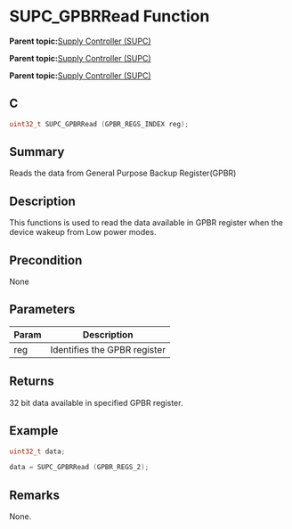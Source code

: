# SUPC\_GPBRRead Function

**Parent topic:**[Supply Controller \(SUPC\)](GUID-78E65C62-E36B-4FDE-9E7C-B7E671C321F5.md)

**Parent topic:**[Supply Controller \(SUPC\)](GUID-AAEA9536-A589-47D4-B8D4-9C401B40C9AC.md)

**Parent topic:**[Supply Controller \(SUPC\)](GUID-9BDF339F-E2FE-41C7-96E3-E550DAE91D45.md)

## C

```c
uint32_t SUPC_GPBRRead (GPBR_REGS_INDEX reg);
```

## Summary

Reads the data from General Purpose Backup Register\(GPBR\)

## Description

This functions is used to read the data available in GPBR register when the<br />device wakeup from Low power modes.

## Precondition

None

## Parameters

|Param|Description|
|-----|-----------|
|reg|Identifies the GPBR register|

## Returns

32 bit data available in specified GPBR register.

## Example

```c
uint32_t data;

data = SUPC_GPBRRead (GPBR_REGS_2);
```

## Remarks

None.

